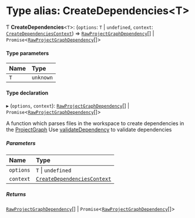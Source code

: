 # Type alias: CreateDependencies<T\>

Ƭ **CreateDependencies**<`T`\>: (`options`: `T` \| `undefined`, `context`: [`CreateDependenciesContext`](../../devkit/documents/CreateDependenciesContext)) => [`RawProjectGraphDependency`](../../devkit/documents/RawProjectGraphDependency)[] \| `Promise`<[`RawProjectGraphDependency`](../../devkit/documents/RawProjectGraphDependency)[]\>

#### Type parameters

| Name | Type      |
| :--- | :-------- |
| `T`  | `unknown` |

#### Type declaration

▸ (`options`, `context`): [`RawProjectGraphDependency`](../../devkit/documents/RawProjectGraphDependency)[] \| `Promise`<[`RawProjectGraphDependency`](../../devkit/documents/RawProjectGraphDependency)[]\>

A function which parses files in the workspace to create dependencies in the [ProjectGraph](../../devkit/documents/ProjectGraph)
Use [validateDependency](../../devkit/documents/validateDependency) to validate dependencies

##### Parameters

| Name      | Type                                                                            |
| :-------- | :------------------------------------------------------------------------------ |
| `options` | `T` \| `undefined`                                                              |
| `context` | [`CreateDependenciesContext`](../../devkit/documents/CreateDependenciesContext) |

##### Returns

[`RawProjectGraphDependency`](../../devkit/documents/RawProjectGraphDependency)[] \| `Promise`<[`RawProjectGraphDependency`](../../devkit/documents/RawProjectGraphDependency)[]\>
